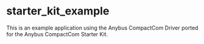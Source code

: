 # starter_kit_example
This is an example application using the Anybus CompactCom Driver ported for the Anybus CompactCom Starter Kit.
